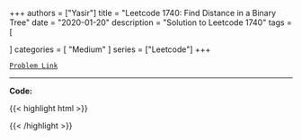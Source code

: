 
+++
authors = ["Yasir"]
title = "Leetcode 1740: Find Distance in a Binary Tree"
date = "2020-01-20"
description = "Solution to Leetcode 1740"
tags = [
    
]
categories = [
    "Medium"
]
series = ["Leetcode"]
+++



[`Problem Link`](https://leetcode.com/problems/find-distance-in-a-binary-tree/description/)

---

**Code:**

{{< highlight html >}}

{{< /highlight >}}

